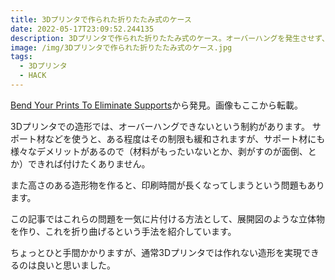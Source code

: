 ```yaml
---
title: 3Dプリンタで作られた折りたたみ式のケース
date: 2022-05-17T23:09:52.244135
description: 3Dプリンタで作られた折りたたみ式のケース。オーバーハングを発生させず、高速に造形することが出来る
image: /img/3Dプリンタで作られた折りたたみ式のケース.jpg
tags:
  - 3Dプリンタ
  - HACK
---
```

[Bend Your Prints To Eliminate Supports](https://hackaday.com/2022/05/01/bend-your-prints-to-eliminate-supports/)から発見。画像もここから転載。

3Dプリンタでの造形では、オーバーハングできないという制約があります。
サポート材などを使うと、ある程度はその制限も緩和されますが、サポート材にも様々なデメリットがあるので（材料がもったいないとか、剥がすのが面倒、とか）できれば付けたくありません。

また高さのある造形物を作ると、印刷時間が長くなってしまうという問題もあります。

この記事ではこれらの問題を一気に片付ける方法として、展開図のような立体物を作り、これを折り曲げるという手法を紹介しています。

ちょっとひと手間かかりますが、通常3Dプリンタでは作れない造形を実現できるのは良いと思いました。



